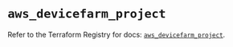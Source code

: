 # `aws_devicefarm_project`

Refer to the Terraform Registry for docs: [`aws_devicefarm_project`](https://registry.terraform.io/providers/hashicorp/aws/6.7.0/docs/resources/devicefarm_project).
